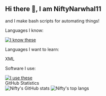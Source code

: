 ## Hi there 👋, I am NiftyNarwhal11
and I make bash scripts for automating things!

Languages I know:

  [![I know these](https://skillicons.dev/icons?i=python,bash,html,php,css,js,java,cpp,lua)](https://skillicons.dev)


Languages I want to learn:

  
  XML


Software I use:


  [![I use these](https://skillicons.dev/icons?i=vscode,blender)](https://skillicons.dev)
  <br>
GitHub Statistics
  <br>
  ![Nifty's GitHub stats](https://github-readme-stats.vercel.app/api?username=NiftyNarwhal11&show=reviews,discussions_started,discussions_answered,prs_merged,prs_merged_percentage&show_icons=true)
  ![Nifty's top langs](https://github-readme-stats.vercel.app/api/top-langs?username=NiftyNarwhal11)
<!--
**NiftyNarwhal11/NiftyNarwhal11** is a ✨ _special_ ✨ repository because its `README.md` (this file) appears on your GitHub profile.

Here are some ideas to get you started:

- 🔭 I’m currently working on ...
- 🌱 I’m currently learning ...
- 👯 I’m looking to collaborate on ...
- 🤔 I’m looking for help with ...
- 💬 Ask me about ...
- 📫 How to reach me: ...
- 😄 Pronouns: ...
- ⚡ Fun fact: ...
-->
